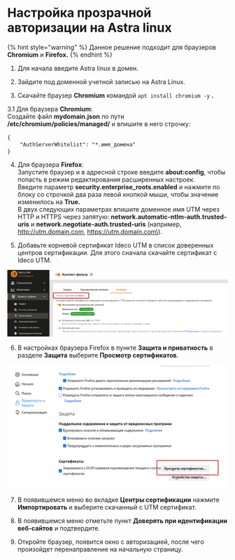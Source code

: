 # Настройка прозрачной авторизации на Astra linux

{% hint style="warning" %}
Данное решение подходит для браузеров **Chromium** и **Firefox.**
{% endhint %}

1. Для начала введите Astra linux  в домен. 

2. Зайдите под доменной учетной записью на Astra Linux.

3. Скачайте браузер **Chromium** командой `apt install chromium -y` **.**

3.1 Для браузера **Chromium**:   
Создайте файл **mydomain.json** по пути **/etc/chromium/policies/managed/** и впишите в него строчку: 

```text
{ 
    "AuthServerWhitelist": "*.имя_домена" 
} 
```

4. Для браузера **Firefox**:   
Запустите браузер и в адресной строке введите **about:config**, чтобы попасть в режим редактирования расширенных настроек.   
Введите параметр **security.enterprise\_roots.enabled** и нажмите по блоку со строчкой два раза левой кнопкой мыши, чтобы значение изменилось на **True.**  
В двух следующих параметрах впишите доменное имя UTM через HTTP и HTTPS через запятую: **network.automatic-ntlm-auth.trusted-uris** и **network.negotiate-auth.trusted-uris** \(например, http://utm.domain.com, https://utm.domain.com\).

5.  Добавьте корневой сертификат Ideco UTM в список доверенных центров сертификации. Для этого сначала скачайте сертификат с Ideco UTM.

![](../../.gitbook/assets/kf-settings-sert%20%282%29%20%282%29%20%282%29%20%282%29%20%282%29%20%282%29%20%282%29%20%283%29%20%283%29.png)

  
6. В настройках браузера Firefox в пункте **Защита и приватность** в разделе **Защита** выберите **Просмотр сертификатов**. 

![](../../.gitbook/assets/firefix-sert.png)

  
7. В появившемся меню во вкладке **Центры сертификации** нажмите **Импортировать** и выберите скачанный с UTM сертификат. 

8. В появившемся меню отметьте пункт **Доверять при идентификации веб-сайтов** и подтвердите.

9. Откройте браузер, появится окно с авторизацией, после чего произойдет перенаправление на начальную страницу.

